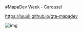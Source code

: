 #MapaDev Week - Carousel 

https://luuull.github.io/gta-mapadev


![img](https://user-images.githubusercontent.com/101467080/181393550-dd9c399d-7bbe-415c-87ab-98503ffc95b2.jpeg)
